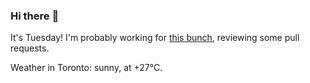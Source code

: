 ### Hi there :wave:

It's Tuesday! I'm probably working for [this bunch](https://github.com/kohofinancial), reviewing some pull requests.

Weather in Toronto: sunny, at +27°C.
